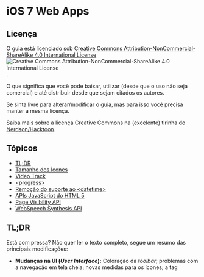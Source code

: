 # iOS 7 Web Apps

## Licença

O guia está licenciado sob [Creative Commons Attribution-NonCommercial-ShareAlike 4.0 International License](http://creativecommons.org/licenses/by-nc-sa/4.0/) ![Creative Commons Attribution-NonCommercial-ShareAlike 4.0 International License](http://i.creativecommons.org/l/by-nc-sa/4.0/88x31.png).

O que significa que você pode baixar, utilizar (desde que o uso não seja comercial) e até distribuir desde que sejam citados os autores.

Se sinta livre para alterar/modificar o guia, mas para isso você precisa manter a mesma licença.

Saiba mais sobre a licença Creative Commons na (excelente) tirinha do [Nerdson/Hacktoon](http://labs.hacktoon.com/docs/creative-commons/).

## Tópicos

 * [TL;DR](#tldr)
 * [Tamanho dos Ícones](#tamanho-dos-ícones)
 * [Video Track](#video-track)
 * [&lt;progress>](#progress)
 * [Remoção do suporte ao &lt;datetime>](#remoção-do-suporte-ao-datetime)
 * [APIs JavaScript do HTML 5](#apis-javascript-do-html-5)
 * [Page Visibility API](#page-visibility-api)
 * [WebSpeech Synthesis API](#webspeech-synthesis-api)

## TL;DR

Está com pressa? Não quer ler o texto completo, segue um resumo das principais modificações:

 * **Mudanças na UI (_User Interface_):** Coloração da _toolbar_; problemas com a navegação em tela cheia; novas medidas para os ícones; a tag _<title>_ no iPhone não fica mais visível na página; possível conflito com novos gestos.
 * **Novos Dispositivos:** Nada de novo para eles, continua tudo como era para o iPhone 5.
 * **HTML 5:** video track, `<progress>`, **REMOÇÃO** do suporte a `<input type="datetime">`.
 * **HTML 5 APIs:** Page Visibility, AirPlay API, melhoramentos no canvas, **REMOÇÃO** de suporte para Shared Workers, Web Speech Synthesis API, unprefixed Web Audio e Animation Timing.
 * **CSS:** Regions, Sticky position, FlexBox, ClipPath, unprefixed Transitions e outros melhoramentos.
 * **Home Screen Webapps:** Web View Pagination, JavaScript runtime para aplicativos nativos e novas habilidades para o player de vídeo.

## Tamanho dos Ícones

Os novos ícones do iOS 7 estão 5% maiores em relação às versões anteriores, por exemplo, nos iPhones com tela Retina eles medem agora 120x120 pixels, contra os 114x114 de anteriormente.

Os ícones de sistema também adotaram o _flat design_ e agora não possuem mais o efeito de brilho presente nos iOS antigos.

Os novos tamanhos de ícones disponíveis no iOS 7 são:

 * iPhone / iPod Touch Retina: 120x120 pixels
 * iPad 2 / iPad Mini: 76x76 pixels
 * iPad Retina: 152x152 pixels

**NOTA:** Devemos nos lembrar que o iOS 7 não está disponível para nenhum iPhone que não possua _retina display_, por isso se não disponibilizarmos os novos tamanhos o aparelho carregará automaticamente o ícone relativo do iOS 6.

A tabela abaixo relaciona os tamanhos de ícones que devem ser definidos para cada versão de iPhone, iPod Touch e iPad disponíveis atualmente:

```html
<!-- non-retina iPhone pre iOS 7 -->
<link rel="apple-touch-icon" href="icon57.png" sizes="57x57">
<!-- non-retina iPad pre iOS 7 -->
<link rel="apple-touch-icon" href="icon72.png" sizes="72x72">
<!-- non-retina iPad iOS 7 -->
<link rel="apple-touch-icon" href="icon76.png" sizes="76x76">
<!-- retina iPhone pre iOS 7 -->
<link rel="apple-touch-icon" href="icon114.png" sizes="114x114">
<!-- retina iPhone iOS 7 -->
<link rel="apple-touch-icon" href="icon120.png" sizes="120x120">
<!-- retina iPad pre iOS 7 -->
<link rel="apple-touch-icon" href="icon144.png" sizes="144x144">
<!-- retina iPad iOS 7 -->
<link rel="apple-touch-icon" href="icon152.png" sizes="152x152">
```

## Video Track

O elemento `<video>` agora suporta um filho chamado `<track>` que pode ser utilizado para inserir legendas aos vídeos. Há suporte para várias linguagens e elas aparecerão em um seletor dentro do _player_ de vídeo, possibilitando ao usuário trocar as legendas ou desativá-las.

Os únicos tipos de _tracks_ suportadas são `caption` e `subtitle`, eles são definidos utilizando o atributo `kind`. Um atributo **obrigatório** é o `srclang` onde devemos definir, no padrão [ISO](http://en.wikipedia.org/wiki/ISO_639-1) qual a linguagem da legenda.

As legendas são úteis quando um usuário pode ouvir o áudio, mas não entende a linguagem. Já os _captions_ são úteis quando o usuário não pode ouvir o áudio, ele inclui informações adicionais como: _música de fundo tocando_.

```html
<video>
    <source src="video.mp4">
    <track kind="captions" src="caption-en.vtt" srclang="en">
    <track kind="subtitles" src="subtitle-rr.vtt" srclang="br">
</video>
```
## &lt;progress>

O elemento `<progress>` agora é suportado. Ele pode ser usado para criar uma barra de progresso na página baseado em dois atributos: `max` e `value`.

```html
<progress max="100" value="50">
```

## Remoção do suporte ao &lt;datetime>

Seguindo o exemplo do Chrome o Safari no iOS agora também não suporta mais o elemento `<input type="datetime">` e irá interpretá-lo como um `<input type="text">`.

## APIs JavaScript do HTML 5

Vamos começar com as notícias ruins, ainda não foram implementadas: **WebGL**, **FullScreen**, **WebRTC**, **getUserMedia** e **IndexedDB**.

As novas APIs disponíveis são:
- Page Visibility API
- XHR 2.0 full implementation
- Video tracks API (que já abordamos)
- AirPlay API
- CSS Regions API
- Melhoramentos no Canvas
- Remoção de suporte a Shared Workers
- WebSpeech Synthesis API

## Page Visibility API

Esta API é usada para detectar se a aba está ativa ou não.

> DEMO: http://mobilexweb.com/ts/api/page.html

## WebSpeech Synthesis API

A WebSpeech API permite que o website grve e transcreva áudio, bem como sintetizar texto utilizando as vozes internas do sistema operacional.

O Safari no iOS 7 inclui apenas a Synthesis API (texto para voz) porém não inclui a API para ouvir o áudio do microfone.

Um pequeno exemplo de como implementar a API:

```javascript
speechSynthesis.speak(new SpeechSynthesisUtterance("Hello, this is my voice on a webpage"));

//or

var speech = new SpeechSynthesisUtterance();
speech.text = "Hello";
speech.volume = 1; //0 to 1
speech.rate = 1;  //0.1 to 9
speech.pitch = 1; // 0 to 2, 1 = normal
speech.lang = "en-US";
speechSynthesis.speak(speech);
```

**NOTA:** É possível utilizar alguns eventos como `start` e `end` mas **NÃO** use um `alert` dentro destes eventos, pois se não o Safari irá travar (não me pergunte porquê). 

A `string` que será sintetizada deve ser escrita em texto plano. Nenhum outro formato é suportado no momento.

É importante lembrar que a _WebSpeech Synthesis API_ só irá funcionar após ser explícitamente ativada pelo usuário, através de um clique em um botão, por exemplo. Você não pode iniciá-la usando propriedades como o `onload`.

> DEMO (access it using an iOS device): ad.ag/jmawam 
	